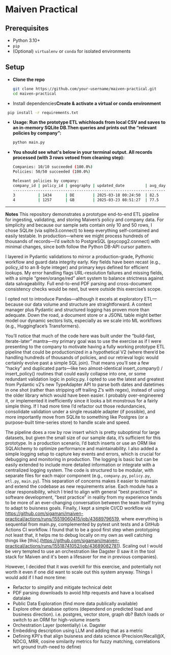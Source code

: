 # Maiven Practical 

## Prerequisites

- Python 3.10+
- `pip`
- (Optional) `virtualenv` or `conda` for isolated environments

## Setup

- **Clone the repo**  
   ```bash
   git clone https://github.com/your-username/maiven-practical.git
   cd maiven-practical
   ```

-	Install dependencies**Create & activate a virtual or conda environment** 
   ```bash
 	pip install -r requirements.txt
   ```
  	
- **Usage: Run the prototype ETL whichloads from local CSV and saves to an in-memory
   SQLite DB.Then queries and prints out the “relevant policies by company”:**
  ```python
  python main.py
  ```

- **You should see what's below in your terminal output. All records processed (with 3 rows vetoed from cleaning step):**
  ```bash
  Companies: 10/10 succeeded (100.0%)
  Policies: 50/50 succeeded (100.0%)  

  Relevant policies by company:
  company_id | policy_id | geography | updated_date         | avg_days
  -------------------------------------------------------------------
  3          | 1434      | DE        | 2025-03-18 00:24:50  | 82.5
  4          | 1257      | GB        | 2025-03-23 08:51:27  | 77.5
  ```
---

**Notes**
This repository demonstrates a prototype end-to-end ETL pipeline for ingesting, validating, and storing Maiven’s policy and company data. For simplicity and because our sample sets contain only 10 and 50 rows, I chose SQLite (via sqlite3.connect) to keep everything self-contained and easily testable. In production—where we might process hundreds of thousands of records—I’d switch to PostgreSQL (psycopg2.connect) with minimal changes, since both follow the Python DB-API cursor pattern.

I layered in Pydantic validations to mirror a production-grade, Pythonic workflow and guard data integrity early. Key fields have been recast (e.g., policy_id to an 8-byte integer) and primary keys defined for efficient lookups. My error handling flags URL-resolution failures and missing fields, with a simple “green/orange/red” alert system to balance strictness against data salvageability. Full end-to-end PDF parsing and cross-document consistency checks would be next, but were outside this exercise’s scope.

I opted not to introduce Pandas—although it excels at exploratory ETL—because our data volume and structure are straightforward. A context manager plus Pydantic and structured logging has proven more than adequate. Down the road, a document store or a JSONL table might better model our dynamic sectors lists, especially as we scale into ML workflows (e.g., Huggingface’s Transformers). 

You’ll notice that much of the code here was built under the “build-fast, iterate-later” mantra—my primary goal was to use the exercise as if I were presenting to the company to motivate having a fully working prototype ETL pipeline that could be productionized in a hypothetical V2 (where there’d be handling hundreds of thousands of policies, and our retrieval logic would certainly evolve past a simple SQL join). That means you’ll see a few “hacky” and duplicated parts—like two almost-identical insert_company() / insert_policy() routines that could easily collapse into one, or some redundant validation logic in policy.py. I opted to use the latest and greatest from Pydantic v2’s new TypeAdapter API to parse both dates and datetimes in one shot (rather than stripping off trailing Z’s with regex), instead of using the older library which would have been easier. I probably over-engineered it, or implemented it inefficiently since it looks a bit monstrous for a fairly simple thing. If I had more time I’d refactor out those redundancies, consolidate validation under a single reusable adapter (if possible), and more importantly move from SQLite to something like Postgres (or a purpose-built time-series store) to handle scale and speed.

The pipeline does a row by row insert which is pretty suboptimal for large datasets, but given the small size of our sample data, it’s sufficient for this prototype. In a production scenario, I’d batch inserts or use an ORM like SQLAlchemy to optimize performance and maintainability. I also added a simple logging setup to capture key events and errors, which is crucial for debugging and monitoring in production. The logging is basic but can be easily extended to include more detailed information or integrate with a centralized logging system.
The code is structured to be modular, with separate files for each major component (e.g., `company.py`, `policy.py`, `etl.py`, `main.py`). This separation of concerns makes it easier to maintain and extend the codebase as new requirements arise. Each module has a clear responsibility, which I tried to align with general "best practices" in software development, "best practice" in reality from my experience tends to be more of an ever-changing conversation between the team itself trying to adapt to buisness goals.
Finally, I kept a simple CI/CD workflow via https://github.com/sigamani/maiven-practical/actions/runs/15519060415/job/43689796519, where everything is sequential from main.py, complemented by pytest unit tests and a GitHub Actions CI workflow. I found that to be a good first step when prototyping not least that, it helps me to debug locally on my own as well catching things like [this].(https://github.com/sigamani/maiven-practical/actions/runs/15518741052/job/43689082781). Scaling out I would be very tempted to use an orchestration like Dagster (I saw it in the tool stack for Maiven and it's been a lifesaver for me in previous companies). 

However, I decided that it was overkill for this exercise, and potentially not worth it even if one did want to scale out this system anyway. Things I would add if I had more time:
- Refactor to simplify and mitigate technical debt
- PDF parsing downloads to avoid http requests and have a localised datalake 
- Public Data Exploration (find more data publically available)
- Explore other database options (dependend on predicted load and business direction). i.e. postgres, vector store, graph db? Batch loads or switch to an ORM for high-volume inserts
- Orchestration Layer (potentially) i.e. Dagster 
- Embedding description using LLM and adding that as a metric
- Defining KPI's that align buisness and data science (Precision/Recall@X, NDCG, MRR, cosine similarity metrics for fuzzy matching, correlations wrt ground truth-need to define)
